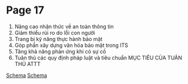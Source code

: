 # Page 17


1.  Nâng cao nhận thức về an toàn thông tin
2.  Giảm thiểu rủi ro do lỗi con người
3.  Trang bị kỹ năng thực hành bảo mật
4.  Góp phần xây dựng văn hóa bảo mật trong ITS
5.  Tăng khả năng phản ứng khi có sự cố
6.  Tuân thủ các quy định pháp luật và tiêu chuẩn MỤC TIÊU CỦA TUÂN THỦ ATTT 

[Schema](page_17_img_0.png)
[Schema](page_17_img_1.png)
